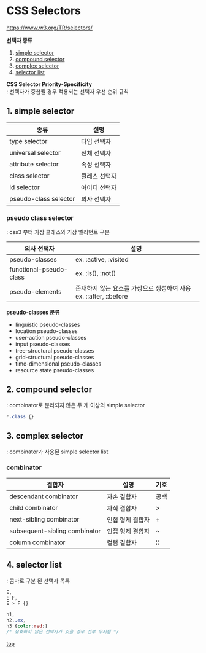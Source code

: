 # CSS Selectors   

https://www.w3.org/TR/selectors/   


**선택자 종류**   
1. [simple selector](#1-simple-selector)
2. [compound selector](#2-compound-selector)
3. [complex selector](#3-complex-selector)
4. [selector list](#4-selector-list)


**CSS Selector Priority-Specificity**   
: 선택자가 중첩될 경우 적용되는 선택자 우선 순위 규칙  



## 1. simple selector

종류 | 설명
---|---
type selector      | 타입 선택자
universal selector | 전체 선택자
attribute selector | 속성 선택자
class selector     | 클래스 선택자
id selector        | 아이디 선택자
pseudo-class selector  | 의사 선택자



### pseudo class selector   
: css3 부터 가상 클래스와 가상 엘리먼트 구분   

의사 선택자 | 설명
---|---
pseudo-classes           | ex. :active, :visited
functional-pseudo-class  | ex. :is(), :not()
pseudo-elements          | 존재하지 않는 요소를 가상으로 생성하여 사용 ex. ::after, ::before


**pseudo-classes 분류**  
- linguistic pseudo-classes
- location pseudo-classes
- user-action pseudo-classes
- input pseudo-classes
- tree-structural pseudo-classes
- grid-structural pseudo-classes
- time-dimensional pseudo-classes
- resource state pseudo-classes



## 2. compound selector
: combinator로 분리되지 않은 두 개 이상의 simple selector    

```css
*.class {}
```



## 3. complex selector
: combinator가 사용된 simple selector list  


### combinator

결합자 | 설명 | 기호
---|---|---
descendant combinator          | 자손 결합자 | 공백
child combinator               | 자식 결합자 | >
next-sibling combinator        | 인접 형제 결합자 | +
subsequent-sibling combinator  | 인접 형제 결합자 | ~
column combinator              | 컬럼 결합자 | &#166;&#166;



## 4. selector list
: 콤마로 구분 된 선택자 목록   

```css
E,
E F,
E > F {}

h1,
h2..ex,
h3 {color:red;}
/* 유효하지 않은 선택자가 있을 경우 전부 무시됨 */
```



[top](#)
